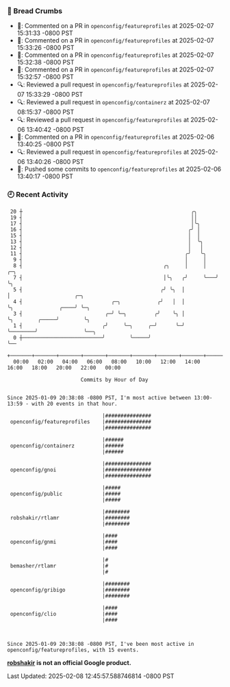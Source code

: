 ### 🍞 Bread Crumbs

 * 💬: Commented on a PR in  `openconfig/featureprofiles` at 2025-02-07 15:31:33 -0800 PST
 * 💬: Commented on a PR in  `openconfig/featureprofiles` at 2025-02-07 15:33:26 -0800 PST
 * 💬: Commented on a PR in  `openconfig/featureprofiles` at 2025-02-07 15:32:38 -0800 PST
 * 💬: Commented on a PR in  `openconfig/featureprofiles` at 2025-02-07 15:32:57 -0800 PST
 * 🔍: Reviewed a pull request in  `openconfig/featureprofiles` at 2025-02-07 15:33:29 -0800 PST
 * 🔍: Reviewed a pull request in  `openconfig/containerz` at 2025-02-07 08:15:37 -0800 PST
 * 🔍: Reviewed a pull request in  `openconfig/featureprofiles` at 2025-02-06 13:40:42 -0800 PST
 * 💬: Commented on a PR in  `openconfig/featureprofiles` at 2025-02-06 13:40:25 -0800 PST
 * 🔍: Reviewed a pull request in  `openconfig/featureprofiles` at 2025-02-06 13:40:26 -0800 PST
 * 🚢: Pushed some commits to `openconfig/featureprofiles` at 2025-02-06 13:40:17 -0800 PST

### 🕘 Recent Activity
```
 20 ┼                                                       ╭╮
 19 ┤                                                       ││
 17 ┤                                                       │╰╮
 16 ┤                                                      ╭╯ │
 15 ┤                                                      │  │
 13 ┤                                                      │  ╰╮
 12 ┤                                                      │   │
 11 ┤                                                     ╭╯   ╰╮
  9 ┤                                                     │     │
  8 ┤                                              ╭╮     │     │   ╭─╮
  7 ┤                                              │╰╮   ╭╯     ╰───╯ ╰╮
  5 ┤                                             ╭╯ ╰╮  │             │                     ╭─╮
  4 ┤                             ╭─╮            ╭╯   │  │             ╰╮               ╭────╯ ╰─╮
  3 ┤                           ╭─╯ ╰─╮         ╭╯    ╰╮ │              ╰╮        ╭─────╯        ╰╮
  1 ┤                          ╭╯     ╰─╮     ╭─╯      ╰─╯               ╰────────╯               ╰──╮
  0 ┼──────────────────────────╯        ╰─────╯                                                      ╰──
    +───────+───────+───────+───────+───────+───────+───────+───────+───────+───────+───────+───────+────
  00:00   02:00   04:00   06:00   08:00   10:00   12:00   14:00   16:00   18:00   20:00   22:00   00:00   

						Commits by Hour of Day


Since 2025-01-09 20:38:08 -0800 PST, I'm most active between 13:00-13:59 - with 20 events in that hour.

```



```
                               |###############
 openconfig/featureprofiles    |###############
                               |###############

                               |######
 openconfig/containerz         |######
                               |######

                               |###############
 openconfig/gnoi               |###############
                               |###############

                               |#####
 openconfig/public             |#####
                               |#####

                               |########
 robshakir/rtlamr              |########
                               |########

                               |####
 openconfig/gnmi               |####
                               |####

                               |#
 bemasher/rtlamr               |#
                               |#

                               |########
 openconfig/gribigo            |########
                               |########

                               |####
 openconfig/clio               |####
                               |####



Since 2025-01-09 20:38:08 -0800 PST, I've been most active in openconfig/featureprofiles, with 15 events.

```
**[robshakir](mailto:robjs@google.com) is not an official Google product.**  


Last Updated: 2025-02-08 12:45:57.588746814 -0800 PST
